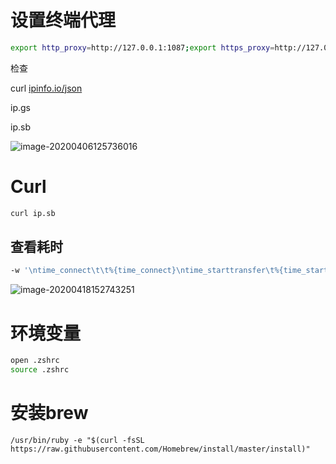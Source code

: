 # 设置终端代理

```bash
export http_proxy=http://127.0.0.1:1087;export https_proxy=http://127.0.0.1:1087;
```

检查

curl [ipinfo.io/json](http://ipinfo.io/json)

ip.gs

ip.sb

![image-20200406125736016](https://tva1.sinaimg.cn/large/00831rSTgy1gdjyjbap23j315e072q6g.jpg)



# Curl

```bash
curl ip.sb
```

## 查看耗时

```bash
-w '\ntime_connect\t\t%{time_connect}\ntime_starttransfer\t%{time_starttransfer}\ntime_total\t\t%{time_total}\n'
```

![image-20200418152743251](https://i.loli.net/2020/04/18/pVdosGLz6XngZAC.png)



# 环境变量

```bash
open .zshrc
source .zshrc
```



# 安装brew

```shell
/usr/bin/ruby -e "$(curl -fsSL https://raw.githubusercontent.com/Homebrew/install/master/install)"
```